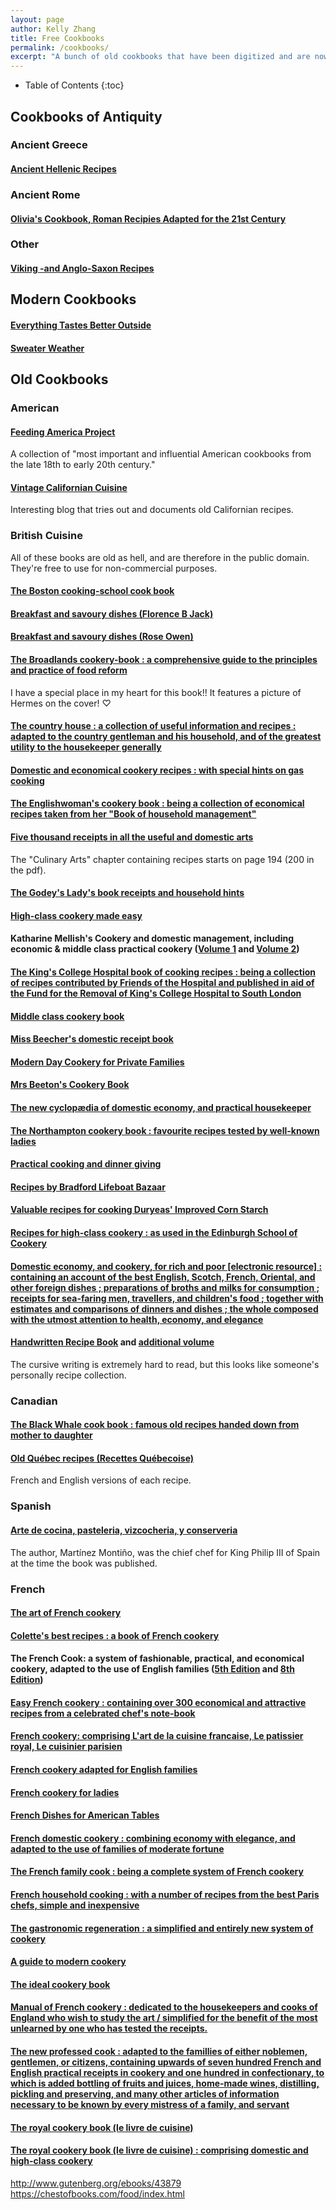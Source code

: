 ```yaml
---
layout: page
author: Kelly Zhang
title: Free Cookbooks
permalink: /cookbooks/
excerpt: "A bunch of old cookbooks that have been digitized and are now in the public domain."
---
```

<style>
input[type=text], input[type=number], select {
  width: 100%;
  padding: 1px 2px;
  <!-- margin: 2px 0; -->
  display: inline-block;
  border: 1px solid #ccc;
  border-radius: 4px;
  box-sizing: border-box;
}
</style>

* Table of Contents
{:toc}

## Cookbooks of Antiquity

### Ancient Greece

#### [Ancient Hellenic Recipes](https://www.academia.edu/1937302/Ancient_Hellenic_recipes)

### Ancient Rome

#### [Olivia's Cookbook, Roman Recipies Adapted for the 21st Century](https://www.academia.edu/482561/Olivias_Cookbook_Roman_Recipies_Adapted_for_the_21st_Century)

### Other

#### [Viking -and Anglo-Saxon Recipes](https://www.academia.edu/30931880/Viking_-and_Anglo-Saxon_Recipes)

## Modern Cookbooks

#### [Everything Tastes Better Outside](https://assets.tastecooking.com/wp-content/uploads/2018/05/Everything-Tastes-Better-Outside-Cookbook.pdf)

#### [Sweater Weather](https://assets.tastecooking.com/wp-content/uploads/2017/11/TASTE-SWEATER-COOKBOOK_links_compressed.pdf)

## Old Cookbooks

### American

#### [Feeding America Project](http://digital.lib.msu.edu/projects/cookbooks/index.cfm)

A collection of "most important and influential American cookbooks from the late 18th to early 20th century."

#### [Vintage Californian Cuisine](http://www.vintagecaliforniacuisine.com/)

Interesting blog that tries out and documents old Californian recipes.

### British Cuisine

All of these books are old as hell, and are therefore in the public domain. They're free to use for non-commercial purposes.

#### [The Boston cooking-school cook book](/food/cookbooks/boston-cooking-school.pdf)

#### [Breakfast and savoury dishes (Florence B Jack)](/food/cookbooks/breakfast-savoury-florence.pdf)

#### [Breakfast and savoury dishes (Rose Owen)](/food/cookbooks/breakfast-savoury-roc.pdf)

#### [The Broadlands cookery-book : a comprehensive guide to the principles and practice of food reform](/food/cookbooks/broadlands.pdf)

I have a special place in my heart for this book!! It features a picture of Hermes on the cover! ♡

#### [The country house : a collection of useful information and recipes : adapted to the country gentleman and his household, and of the greatest utility to the housekeeper generally](/food/cookbooks/country-house.pdf)

#### [Domestic and economical cookery recipes : with special hints on gas cooking](/food/cookbooks/domestic-and-economical.pdf)

#### [The Englishwoman's cookery book : being a collection of economical recipes taken from her "Book of household management"](/food/cookbooks/englishwomans-cookery.pdf)

#### [Five thousand receipts in all the useful and domestic arts](/food/cookbooks/five-thousand-receipts.pdf)

The "Culinary Arts" chapter containing recipes starts on page 194 (200 in the pdf).

#### [The Godey's Lady's book receipts and household hints](/food/cookbooks/godeys-lady.pdf)

#### [High-class cookery made easy](/food/cookbooks/high-class-cookery.pdf)

#### Katharine Mellish's Cookery and domestic management, including economic & middle class practical cookery ([Volume 1](/food/cookbooks/katharine-mellish-1.pdf) and [Volume 2](/food/cookbooks/katharine-mellish-2.pdf))

#### [The King's College Hospital book of cooking recipes : being a collection of recipes contributed by Friends of the Hospital and published in aid of the Fund for the Removal of King's College Hospital to South London](/food/cookbooks/kings-college-hospital.pdf)

#### [Middle class cookery book](/food/cookbooks/middle-class.pdf)

#### [Miss Beecher's domestic receipt book](/food/cookbooks/miss-beecher.pdf)

#### [Modern Day Cookery for Private Families](/food/cookbooks/modern-cookery.pdf)

#### [Mrs Beeton's Cookery Book](/food/cookbooks/mrs-beeton.pdf)

#### [The new cyclopædia of domestic economy, and practical housekeeper](/food/cookbooks/new-cyclopaedia.pdf)

#### [The Northampton cookery book : favourite recipes tested by well-known ladies](/food/cookbooks/northampton.pdf)

#### [Practical cooking and dinner giving](/food/cookbooks/practical-cooking.pdf)

#### [Recipes by Bradford Lifeboat Bazaar](/food/cookbooks/bradford-lifeboat-bazaar.pdf)

#### [Valuable recipes for cooking Duryeas' Improved Corn Starch](/food/cookbooks/duryeas-improved-corn-starch.pdf)

#### [Recipes for high-class cookery : as used in the Edinburgh School of Cookery](/food/cookbooks/high-class-cookery-1.pdf)

#### [Domestic economy, and cookery, for rich and poor [electronic resource] : containing an account of the best English, Scotch, French, Oriental, and other foreign dishes ; preparations of broths and milks for consumption ; receipts for sea-faring men, travellers, and children's food ; together with estimates and comparisons of dinners and dishes ; the whole composed with the utmost attention to health, economy, and elegance](/food/cookbooks/domestic-economy.pdf)

#### [Handwritten Recipe Book](/food/cookbooks/handwritten-recipe-book-1.pdf) and [additional volume](handwritten-recipe-book-2)

The cursive writing is extremely hard to read, but this looks like someone's personally recipe collection.

### Canadian

#### [The Black Whale cook book : famous old recipes handed down from mother to daughter](https://ia600701.us.archive.org/12/items/McGillLibrary-rbsc_black-whale-cook-book_OCTAVO9893-18717/rbsc_black-whale-cook-book_OCTAVO9893.pdf)

#### [Old Québec recipes (Recettes Québecoise)](https://ia902906.us.archive.org/27/items/McGillLibrary-rbsc-cookbook-coll-TX7156O5361966-18655/rbsc-cookbook-coll-TX7156O5361966.pdf)

French and English versions of each recipe.

### Spanish

#### [Arte de cocina, pasteleria, vizcocheria, y conserveria](/food/cookbooks/arte-de-cocina.pdf)

The author, Martínez Montiño, was the chief chef for King Philip III of Spain at the time the book was published.

### French

#### [The art of French cookery](/food/cookbooks/art-french-cookery.pdf)

#### [Colette's best recipes : a book of French cookery](https://archive.org/details/McGillLibrary-104452-189/page/n8)

#### The French Cook: a system of fashionable, practical, and economical cookery, adapted to the use of English families ([5th Edition](/food/cookbooks/french-cook-5.pdf) and [8th Edition](https://ia802807.us.archive.org/15/items/b29308719/b29308719.pdf))

#### [Easy French cookery : containing over 300 economical and attractive recipes from a celebrated chef's note-book](https://archive.org/details/b21506036/page/n4)

#### [French cookery: comprising L'art de la cuisine francaise, Le patissier royal, Le cuisinier parisien](/food/cookbooks/french-cookery.pdf)

#### [French cookery adapted for English families](https://archive.org/details/b21505330/page/n4)

#### [French cookery for ladies](https://archive.org/details/b21524671/page/n4)

#### [French Dishes for American Tables](https://archive.org/details/frenchdishesfora45348gut)

#### [French domestic cookery : combining economy with elegance, and adapted to the use of families of moderate fortune](https://ia801306.us.archive.org/32/items/b21531171/b21531171.pdf)

#### [The French family cook : being a complete system of French cookery](/food/cookbooks/french-family-cook.pdf)

#### [French household cooking : with a number of recipes from the best Paris chefs, simple and inexpensive](/food/cookbooks/french-household-cooking.pdf)

#### [The gastronomic regeneration : a simplified and entirely new system of cookery](https://archive.org/details/gastronomicregen00soye/page/n6)

#### [A guide to modern cookery](https://archive.org/details/b21530142/page/n4)

#### [The ideal cookery book](https://archive.org/details/frenchdishesfora45348gut)

#### [Manual of French cookery : dedicated to the housekeepers and cooks of England who wish to study the art / simplified for the benefit of the most unlearned by one who has tested the receipts.](/food/cookbooks/manual-french-cookery.pdf)

#### [The new professed cook : adapted to the famillies of either noblemen, gentlemen, or citizens, containing upwards of seven hundred French and English practical receipts in cookery and one hundred in confectionary, to which is added bottling of fruits and juices, home-made wines, distilling, pickling and preserving, and many other articles of information necessary to be known by every mistress of a family, and servant](https://archive.org/details/b21530865/page/n4)

#### [The royal cookery book (le livre de cuisine)](/food/cookbooks/royal-cookery.pdf)

#### [The royal cookery book (le livre de cuisine) : comprising domestic and high-class cookery](/food/cookbooks/royal-cookery-1.pdf)

http://www.gutenberg.org/ebooks/43879
https://chestofbooks.com/food/index.html
